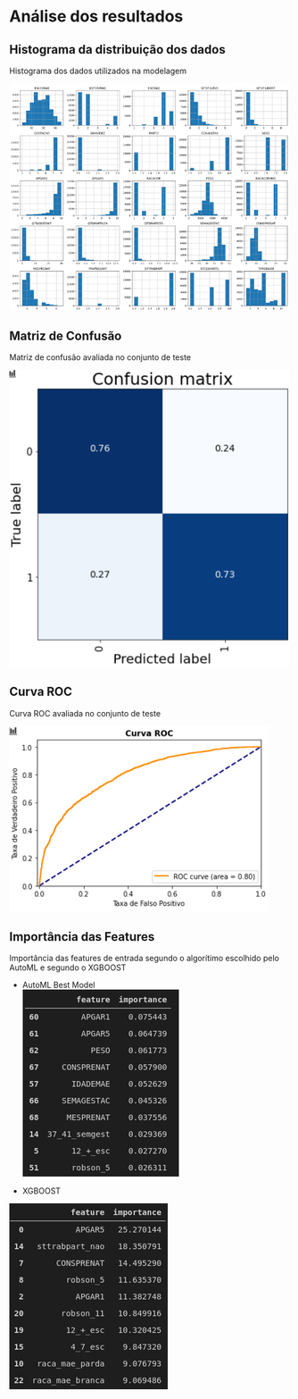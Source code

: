 # Análise dos resultados

## Histograma da distribuição dos dados
Histograma dos dados utilizados na modelagem

![data_histograms](../../assets/figures/cardiopatias_congenitas/data_histograms.png)

## Matriz de Confusão
Matriz de confusão avaliada no conjunto de teste

![matriz_confusao](../../assets/figures/cardiopatias_congenitas/matriz_confusao.png)

## Curva ROC
Curva ROC avaliada no conjunto de teste

![roc_curve](../../assets/figures/cardiopatias_congenitas/roc_curve.png)

## Importância das Features
Importância das features de entrada segundo o algorítimo escolhido pelo AutoML e segundo o XGBOOST

* AutoML Best Model <br>
![feature_importance_automl](../../assets/figures/cardiopatias_congenitas/feature_importance_automl.png)

* XGBOOST <br>

![feature_importance_automl](../../assets/figures/cardiopatias_congenitas/feature_importance_xgboost.png)